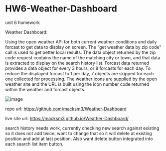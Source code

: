 # HW6-Weather-Dashboard
unit 6 homework

Weather Dashboard:

Using the open weather API for both current weather conditions and daily forcast to get data to display on screen.
The "get weather data by zip code" call is used to get better local results. The data object returned by the zip code request contains the name of the matching city or town, and that data is extracted to display on the search history list. 
Forcast data returned provides a data object for every 3 hours, or 8 forcasts for each day. To reduce the displayed forcast to 1 per day, 7 objects are skipped for each one collected for processing. 
The weather icons are supplied by the open weather site  and the URL is built using the icon number code returned within the weather and forcast objects. 

![image](assets/WeatherDashboardScreenShot.png "basic layout")

repo url: https://github.com/macksm3/Weather-Dashboard

live site url: https://macksm3.github.io/Weather-Dashboard/

search history needs work, currently checking new search against existing so it does not add twice, want to change that so it will delete at existing position and add at last position. Also want delete button integrated into each search list item button. 
 




